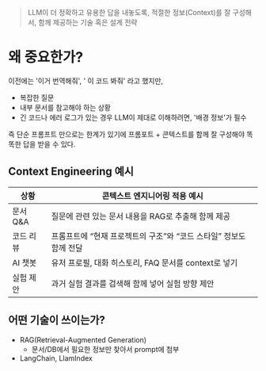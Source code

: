 > LLM이 더 정확하고 유용한 답을 내놓도록, 적절한 정보(Context)를 잘 구성해서, 함께 제공하는 기술 혹은 설계 전략


# 왜 중요한가?
이전에는 '이거 번역해줘', ' 이 코드 봐줘' 라고 했지만,
- 복잡한 질문
- 내부 문서를 참고해야 하는 상황
- 긴 코드나 에러 로그가 있는 경우
LLM이 제대로 이해하려면, '배경 정보'가 필수

즉 단순 프롬프트 만으로는 한계가 있기에 프롬포트 + 콘텍스트를 함께 잘 구성해야 똑똑한 답을 받을 수 있다.


## Context Engineering 예시
| 상황     | 콘텍스트 엔지니어링 적용 예시                        |
| ------ | --------------------------------------- |
| 문서 Q&A | 질문에 관련 있는 문서 내용을 RAG로 추출해 함께 제공         |
| 코드 리뷰  | 프롬프트에 “현재 프로젝트의 구조”와 “코드 스타일” 정보도 함께 전달 |
| AI 챗봇  | 유저 프로필, 대화 히스토리, FAQ 문서를 context로 넣기    |
| 실험 제안  | 과거 실험 결과를 검색해 함께 넣어 실험 방향 제안            |

## 어떤 기술이 쓰이는가?
- RAG(Retrieval-Augmented Generation)
	- 문서/DB에서 필요한 정보만 찾아서 prompt에 첨부
- LangChain, LlamIndex